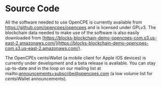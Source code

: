 # Source Code

All the software needed to use OpenCPE is currently available from https://github.com/opencpes/opencpes and is licensed under GPLv3. The blockchain data needed to make use of the software is also easily downloaded from [https://blocks-blockchain-demo-opencpes-com.s3.us-east-2.amazonaws.com/](https://blocks-blockchain-demo-opencpes-com.s3.us-east-2.amazonaws.com/).

The OpenCPEs centsiWallet (a mobile client for Apple iOS devices) is currently under development and a beta release is available. You can stay up-to-date and in the loop on our mailing list at mailto:announcements+subscribe@opencpes.com (a low volume list for centsiWallet announcements).
